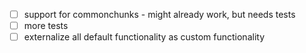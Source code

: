 - [ ] support for commonchunks - might already work, but needs tests
- [ ] more tests
- [ ] externalize all default functionality as custom functionality
